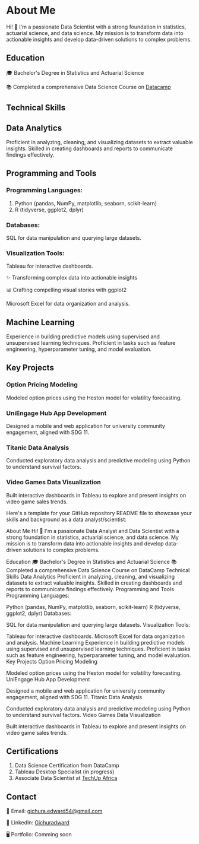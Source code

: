 # About Me
Hi! 👋 I'm a passionate Data Scientist with a strong foundation in statistics, actuarial science, and data science. My mission is to transform data into actionable insights and develop data-driven solutions to complex problems.

## Education
🎓 Bachelor's Degree in Statistics and Actuarial Science

📚 Completed a comprehensive Data Science Course on [Datacamp](datacamp.com)

## Technical Skills
## Data Analytics
Proficient in analyzing, cleaning, and visualizing datasets to extract valuable insights.
Skilled in creating dashboards and reports to communicate findings effectively.
## Programming and Tools
### Programming Languages:

1. Python (pandas, NumPy, matplotlib, seaborn, scikit-learn)
2. R (tidyverse, ggplot2, dplyr)
### Databases:

SQL for data manipulation and querying large datasets.
### Visualization Tools:

Tableau for interactive dashboards.

✨ Transforming complex data into actionable insights

📊 Crafting compelling visual stories with ggplot2

Microsoft Excel for data organization and analysis.
## Machine Learning
Experience in building predictive models using supervised and unsupervised learning techniques.
Proficient in tasks such as feature engineering, hyperparameter tuning, and model evaluation.

## Key Projects
### Option Pricing Modeling

Modeled option prices using the Heston model for volatility forecasting.
### UniEngage Hub App Development

Designed a mobile and web application for university community engagement, aligned with SDG 11.
### Titanic Data Analysis

Conducted exploratory data analysis and predictive modeling using Python to understand survival factors.
### Video Games Data Visualization

Built interactive dashboards in Tableau to explore and present insights on video game sales trends.

Here's a template for your GitHub repository README file to showcase your skills and background as a data analyst/scientist:

About Me
Hi! 👋 I'm a passionate Data Analyst and Data Scientist with a strong foundation in statistics, actuarial science, and data science. My mission is to transform data into actionable insights and develop data-driven solutions to complex problems.

Education
🎓 Bachelor's Degree in Statistics and Actuarial Science
📚 Completed a comprehensive Data Science Course on DataCamp
Technical Skills
Data Analytics
Proficient in analyzing, cleaning, and visualizing datasets to extract valuable insights.
Skilled in creating dashboards and reports to communicate findings effectively.
Programming and Tools
Programming Languages:

Python (pandas, NumPy, matplotlib, seaborn, scikit-learn)
R (tidyverse, ggplot2, dplyr)
Databases:

SQL for data manipulation and querying large datasets.
Visualization Tools:

Tableau for interactive dashboards.
Microsoft Excel for data organization and analysis.
Machine Learning
Experience in building predictive models using supervised and unsupervised learning techniques.
Proficient in tasks such as feature engineering, hyperparameter tuning, and model evaluation.
Key Projects
Option Pricing Modeling

Modeled option prices using the Heston model for volatility forecasting.
UniEngage Hub App Development

Designed a mobile and web application for university community engagement, aligned with SDG 11.
Titanic Data Analysis

Conducted exploratory data analysis and predictive modeling using Python to understand survival factors.
Video Games Data Visualization

Built interactive dashboards in Tableau to explore and present insights on video game sales trends.
## Certifications
1. Data Science Certification from DataCamp
2. Tableau Desktop Specialist (in progress)
3. Associate Data Scientist at [TechUp Africa](www.powen.com)


## Contact
📧 Email: gichura.edward54@gmail.com 

💼 LinkedIn: [Gichuradward](www.linkeldn.com)

🖥️ Portfolio: Comming soon



<!--
**Ejay123-tech/Ejay123-tech** is a ✨ _special_ ✨ repository because its `README.md` (this file) appears on your GitHub profile.

Here are some ideas to get you started:

- 🔭 I’m currently working on ...
- 🌱 I’m currently learning ...
- 👯 I’m looking to collaborate on ...
- 🤔 I’m looking for help with ...
- 💬 Ask me about ...
- 📫 How to reach me: ...
- 😄 Pronouns: ...
- ⚡ Fun fact: ...
-->
